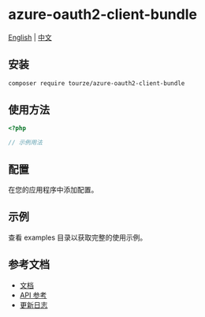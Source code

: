 # azure-oauth2-client-bundle

[English](README.md) | [中文](README.zh-CN.md)



## 安装

```bash
composer require tourze/azure-oauth2-client-bundle
```

## 使用方法

```php
<?php

// 示例用法
```

## 配置

在您的应用程序中添加配置。

## 示例

查看 examples 目录以获取完整的使用示例。

## 参考文档

- [文档](docs/)
- [API 参考](docs/api.md)
- [更新日志](CHANGELOG.md)
